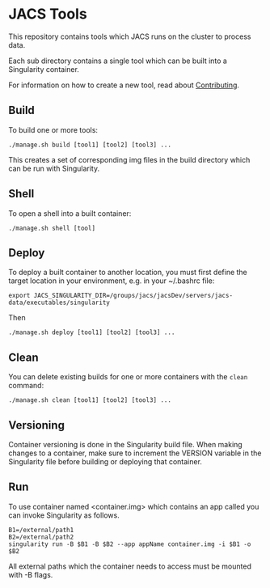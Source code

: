 # JACS Tools

This repository contains tools which JACS runs on the cluster to process data.

Each sub directory contains a single tool which can be built into a Singularity container.

For information on how to create a new tool, read about [Contributing](CONTRIBUTING.md).

## Build
To build one or more tools:
```
./manage.sh build [tool1] [tool2] [tool3] ...
```
This creates a set of corresponding img files in the build directory which can be run with Singularity.

## Shell
To open a shell into a built container:
```
./manage.sh shell [tool]
```

## Deploy
To deploy a built container to another location, you must first define the target location in your environment, 
e.g. in your ~/.bashrc file:
```
export JACS_SINGULARITY_DIR=/groups/jacs/jacsDev/servers/jacs-data/executables/singularity
```

Then
```
./manage.sh deploy [tool1] [tool2] [tool3] ...
```

## Clean
You can delete existing builds for one or more containers with the ```clean``` command:
```
./manage.sh clean [tool1] [tool2] [tool3] ...
```

## Versioning
Container versioning is done in the Singularity build file. When making changes to a container, make sure to increment the
VERSION variable in the Singularity file before building or deploying that container.

## Run
To use container named <container.img> which contains an app called <appName> you can invoke Singularity as follows. 
```
B1=/external/path1
B2=/external/path2
singularity run -B $B1 -B $B2 --app appName container.img -i $B1 -o $B2
```
All external paths which the container needs to access must be mounted with -B flags.

